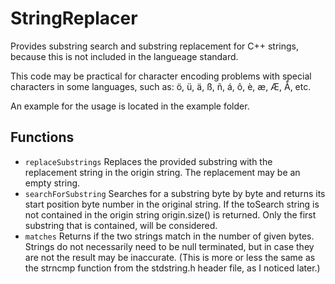 # StringReplacer

Provides substring search and substring replacement for C++ strings, because this is not included in the langueage standard.

This code may be practical for character encoding problems with special characters in some languages, such as: ö, ü, ä, ß, ñ, á, ô, è, æ, Æ, Å, etc.

An example for the usage is located in the example folder.

## Functions

* `replaceSubstrings` Replaces the provided substring with the replacement string in the origin string. The replacement may be an empty string.
* `searchForSubstring` Searches for a substring byte by byte and returns its start position byte number in the original string. If the toSearch string is not contained in the origin string origin.size() is returned. Only the first substring that is contained, will be considered. 
* `matches` Returns if the two strings match in the number of given bytes. Strings do not necessarily need to be null terminated, but in case they are not the result may be inaccurate. (This is more or less the same as the strncmp function from the stdstring.h header file, as I noticed later.)